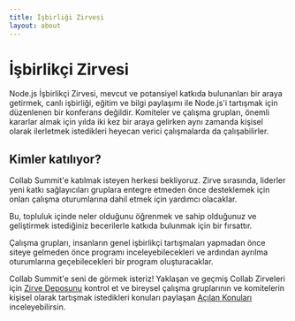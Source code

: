 ```yaml
---
title: İşbirliği Zirvesi
layout: about
---
```


# İşbirlikçi Zirvesi

Node.js İşbirlikçi Zirvesi, mevcut ve potansiyel katkıda bulunanları bir araya getirmek, canlı işbirliği, eğitim ve bilgi paylaşımı ile Node.js'i tartışmak için düzenlenen bir konferans değildir. Komiteler ve çalışma grupları, önemli kararlar almak için yılda iki kez bir araya gelirken aynı zamanda kişisel olarak ilerletmek istedikleri heyecan verici çalışmalarda da çalışabilirler.

## Kimler katılıyor?

Collab Summit'e katılmak isteyen herkesi bekliyoruz. Zirve sırasında, liderler yeni katkı sağlayıcıları gruplara entegre etmeden önce desteklemek için onları çalışma oturumlarına dahil etmek için yardımcı olacaklar.

Bu, topluluk içinde neler olduğunu öğrenmek ve sahip olduğunuz ve geliştirmek istediğiniz becerilerle katkıda bulunmak için bir fırsattır.

Çalışma grupları, insanların genel işbirlikçi tartışmaları yapmadan önce siteye gelmeden önce programı inceleyebilecekleri ve ardından ayrılma oturumlarına geçebilecekleri bir program oluşturacaklar.

Collab Summit'e seni de görmek isteriz! Yaklaşan ve geçmiş Collab Zirveleri için [Zirve Deposunu](https://github.com/nodejs/summit) kontrol et ve bireysel çalışma gruplarının ve komitelerin kişisel olarak tartışmak istedikleri konuları paylaşan [Açılan Konuları](https://github.com/nodejs/summit/issues) inceleyebilirsin.
